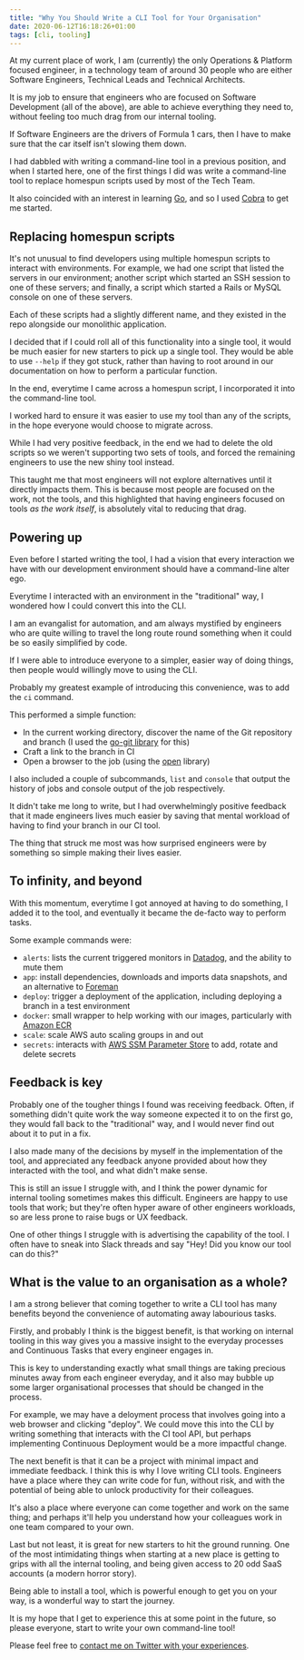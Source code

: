 ```yaml
---
title: "Why You Should Write a CLI Tool for Your Organisation"
date: 2020-06-12T16:18:26+01:00
tags: [cli, tooling]
---
```


At my current place of work, I am (currently) the only Operations & Platform
focused engineer, in a technology team of around 30 people who are either
Software Engineers, Technical Leads and Technical Architects.

It is my job to ensure that engineers who are focused on Software Development
(all of the above), are able to achieve everything they need to, without
feeling too much drag from our internal tooling.

If Software Engineers are the drivers of Formula 1 cars, then I have to make
sure that the car itself isn't slowing them down.

I had dabbled with writing a command-line tool in a previous position, and when
I started here, one of the first things I did was write a command-line tool to
replace homespun scripts used by most of the Tech Team.

It also coincided with an interest in learning [Go](https://golang.org/), and
so I used [Cobra](https://github.com/spf13/cobra) to get me started.

## Replacing homespun scripts

It's not unusual to find developers using multiple homespun scripts to interact
with environments. For example, we had one script that listed the servers in
our environment; another script which started an SSH session to one of these
servers; and finally, a script which started a Rails or MySQL console on one of
these servers.

Each of these scripts had a slightly different name, and they existed in the
repo alongside our monolithic application.

I decided that if I could roll all of this functionality into a single tool, it
would be much easier for new starters to pick up a single tool. They would be
able to use `--help` if they got stuck, rather than having to root around in
our documentation on how to perform a particular function.

In the end, everytime I came across a homespun script, I incorporated it into
the command-line tool.

I worked hard to ensure it was easier to use my tool than any of the scripts,
in the hope everyone would choose to migrate across.

While I had very positive feedback, in the end we had to delete the old scripts
so we weren't supporting two sets of tools, and forced the remaining engineers
to use the new shiny tool instead.

This taught me that most engineers will not explore alternatives until it
directly impacts them. This is because most people are focused on the work, not
the tools, and this highlighted that having engineers focused on tools _as the
work itself_, is absolutely vital to reducing that drag.

## Powering up

Even before I started writing the tool, I had a vision that every interaction
we have with our development environment should have a command-line alter ego.

Everytime I interacted with an environment in the "traditional" way, I wondered
how I could convert this into the CLI.

I am an evangalist for automation, and am always mystified by engineers who are
quite willing to travel the long route round something when it could be so
easily simplified by code.

If I were able to introduce everyone to a simpler, easier way of doing things,
then people would willingly move to using the CLI.

Probably my greatest example of introducing this convenience, was to add the
`ci` command.

This performed a simple function:

* In the current working directory, discover the name of the Git repository
   and branch (I used the [go-git library](https://github.com/go-git/go-git)
   for this)
* Craft a link to the branch in CI
* Open a browser to the job (using the [open](https://github.com/skratchdot/open-golang) library)

I also included a couple of subcommands, `list` and `console` that output the
history of jobs and console output of the job respectively.

It didn't take me long to write, but I had overwhelmingly positive feedback
that it made engineers lives much easier by saving that mental workload of
having to find your branch in our CI tool.

The thing that struck me most was how surprised engineers were by something so
simple making their lives easier.

## To infinity, and beyond

With this momentum, everytime I got annoyed at having to do something, I added
it to the tool, and eventually it became the de-facto way to perform tasks.

Some example commands were:

* `alerts`: lists the current triggered monitors in
  [Datadog](https://www.datadoghq.com/), and the ability to mute them
* `app`: install dependencies, downloads and imports data snapshots, and an
  alternative to [Foreman](https://github.com/ddollar/foreman)
* `deploy`: trigger a deployment of the application, including deploying a
  branch in a test environment
* `docker`: small wrapper to help working with our images, particularly with
  [Amazon ECR](https://aws.amazon.com/ecr/)
* `scale`: scale AWS auto scaling groups in and out
* `secrets`: interacts with [AWS SSM Parameter
  Store](https://docs.aws.amazon.com/systems-manager/latest/userguide/systems-manager-parameter-store.html)
  to add, rotate and delete secrets

## Feedback is key

Probably one of the tougher things I found was receiving feedback.  Often, if
something didn't quite work the way someone expected it to on the first go,
they would fall back to the "traditional" way, and I would never find out about
it to put in a fix.

I also made many of the decisions by myself in the implementation of the tool,
and appreciated any feedback anyone provided about how they interacted with the
tool, and what didn't make sense.

This is still an issue I struggle with, and I think the power dynamic for
internal tooling sometimes makes this difficult. Engineers are happy to use
tools that work; but they're often hyper aware of other engineers workloads, so
are less prone to raise bugs or UX feedback.

One of other things I struggle with is advertising the capability of the tool.
I often have to sneak into Slack threads and say "Hey! Did you know our tool
can do this?"

## What is the value to an organisation as a whole?

I am a strong believer that coming together to write a CLI tool has many
benefits beyond the convenience of automating away labourious tasks.

Firstly, and probably I think is the biggest benefit, is that working on
internal tooling in this way gives you a massive insight to the everyday
processes and Continuous Tasks that every engineer engages in.

This is key to understanding exactly what small things are taking precious
minutes away from each engineer everyday, and it also may bubble up some larger
organisational processes that should be changed in the process.

For example, we may have a deloyment process that involves going into a web
browser and clicking "deploy". We could move this into the CLI by writing
something that interacts with the CI tool API, but perhaps implementing
Continuous Deployment would be a more impactful change.

The next benefit is that it can be a project with minimal impact and immediate
feedback. I think this is why I love writing CLI tools. Engineers have a place
where they can write code for fun, without risk, and with the potential of
being able to unlock productivity for their colleagues.

It's also a place where everyone can come together and work on the same thing;
and perhaps it'll help you understand how your colleagues work in one team
compared to your own.

Last but not least, it is great for new starters to hit the ground running. One
of the most intimidating things when starting at a new place is getting to
grips with all the internal tooling, and being given access to 20 odd SaaS
accounts (a modern horror story).

Being able to install a tool, which is powerful enough to get you on your way,
is a wonderful way to start the journey.

It is my hope that I get to experience this at some point in the future, so
please everyone, start to write your own command-line tool!

Please feel free to [contact me on Twitter with your
experiences](https://twitter.com/surminus).
